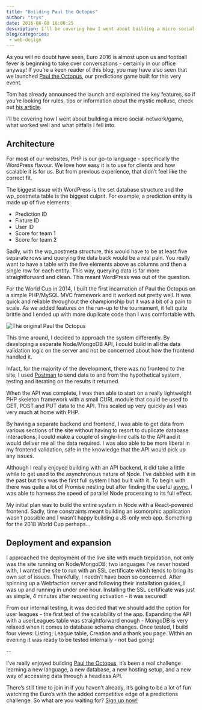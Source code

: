 ```yaml
---
title: "Building Paul the Octopus"
author: "trys"
date: 2016-06-08 16:06:25
description: I’ll be covering how I went about building a micro social-network/game, what worked well and what pitfalls I fell into.
blog/categories: 
 - web-design
---
```


As you will no doubt have seen, Euro 2016 is almost upon us and football fever is beginning to take over conversations - certainly in our office anyway! If you’re a keen reader of this blog, you may have also seen that we launched [Paul the Octopus](https://www.paultheoctop.us/), our predictions game built for this very event.

Tom has already announced the launch and explained the key features, so if you’re looking for rules, tips or information about the mystic mollusc, check out [his article](/blog/paul-the-octopus-euro-2016/).

I’ll be covering how I went about building a micro social-network/game, what worked well and what pitfalls I fell into.

## Architecture

For most of our websites, PHP is our go-to language - specifically the WordPress flavour. We love how easy it is to use for clients and how scalable it is for us. But from previous experience, that didn’t feel like the correct fit.

The biggest issue with WordPress is the set database structure and the wp_postmeta table is the biggest culprit. For example, a prediction entity is made up of five elements:

- Prediction ID
- Fixture ID
- User ID
- Score for team 1
- Score for team 2


Sadly, with the wp_postmeta structure, this would have to be at least five separate rows and querying the data back would be a real pain. You really want to have a table with the five elements above as columns and then a single row for each entity. This way, querying data is far more straightforward and clean. This meant WordPress was out of the question.

For the World Cup in 2014, I built the first incarnation of Paul the Octopus on a simple PHP/MySQL MVC framework and it worked out pretty well. It was quick and reliable throughout the championship but it was a bit of a pain to scale. As we added features on the run-up to the tournament, it felt quite brittle and I ended up with more duplicate code than I was comfortable with.

![](images/blog/paul-v1-1024x711.png "The original Paul the Octopus")

This time around, I decided to approach the system differently. By developing a separate Node/MongoDB API, I could build in all the data validation logic on the server and not be concerned about how the frontend handled it.

Infact, for the majority of the development, there was no frontend to the site, I used [Postman](https://www.getpostman.com) to send data to and from the hypothetical system, testing and iterating on the results it returned.

When the API was complete, I was then able to start on a really lightweight PHP skeleton framework with a small CURL module that could be used to GET, POST and PUT data to the API. This scaled up very quickly as I was very much at home with PHP.

By having a separate backend and frontend, I was able to get data from various sections of the site without having to resort to duplicate database interactions, I could make a couple of single-line calls to the API and it would deliver me all the data required. I was also able to be more liberal in my frontend validation, safe in the knowledge that the API would pick up any issues.

Although I really enjoyed building with an API backend, it did take a little while to get used to the asynchronous nature of Node. I’ve dabbled with it in the past but this was the first full system I had built with it. To begin with there was quite a lot of Promise nesting but after finding the useful [async](https://github.com/caolan/async),<b> </b>I was able to harness the speed of parallel Node processing to its full effect.

My initial plan was to build the entire system in Node with a React-powered frontend. Sadly, time constraints meant building an isomorphic application wasn’t possible and I wasn’t happy building a JS-only web app. Something for the 2018 World Cup perhaps...

## <b>Deployment and expansion</b>

I approached the deployment of the live site with much trepidation, not only was the site running on Node/MongoDB; two languages I’ve never hosted with, I wanted the site to run with an SSL certificate which tends to bring its own set of issues. Thankfully, I needn’t have been so concerned. After spinning up a Webfaction server and following their installation guides, I was up and running in under one hour. Installing the SSL certificate was just as simple, 4 minutes after requesting activation - it was secured!

From our internal testing, it was decided that we should add the option for user leagues - the first test of the scalability of the app. Expanding the API with a userLeagues table was straightforward enough - MongoDB is very relaxed when it comes to database schema changes. Once tested, I build four views: Listing, League table, Creation and a thank you page. Within an evening it was ready to be tested internally - not bad going!

--

I’ve really enjoyed building [Paul the Octopus](https://www.paultheoctop.us/), it’s been a real challenge learning a new language, a new database, a new hosting setup, and a new way of accessing data through a headless API.

There’s still time to join in if you haven’t already, it’s going to be a lot of fun watching the Euro’s with the added competitive edge of a predictions challenge. So what are you waiting for? [Sign up now!](https://www.paultheoctop.us/)


